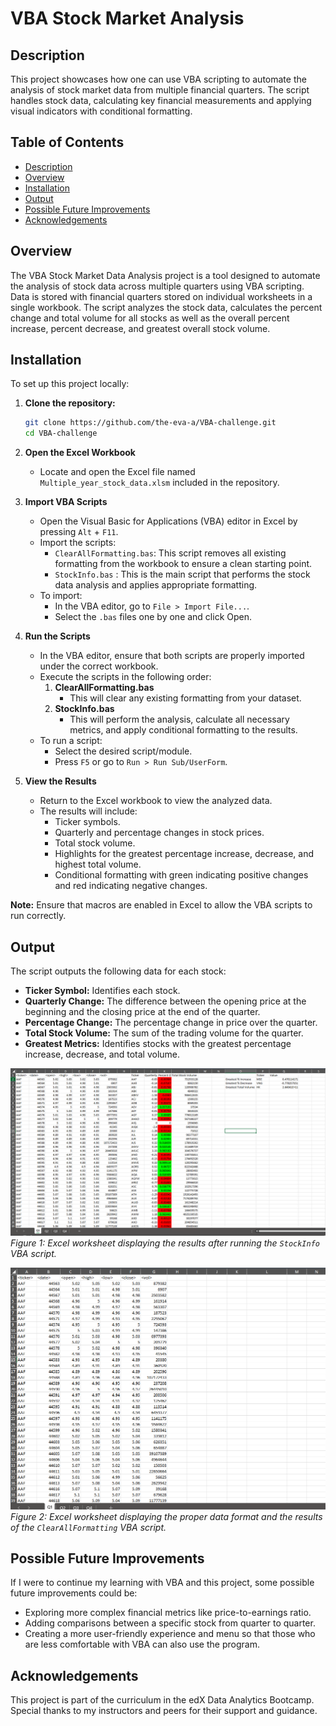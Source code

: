# VBA Stock Market Analysis 

## Description
This project showcases how one can use VBA scripting to automate the analysis of stock market data from multiple financial quarters. The script handles stock data, calculating key financial measurements and applying visual indicators with conditional formatting.

## Table of Contents
- [Description](#description)
- [Overview](#overview)
- [Installation](#installation)
- [Output](#output)
- [Possible Future Improvements](#possible-future-improvements)
- [Acknowledgements](#acknowledgements)

## Overview
The VBA Stock Market Data Analysis project is a tool designed to automate the analysis of stock data across multiple quarters using VBA scripting. Data is stored with financial quarters stored on individual worksheets in a single workbook. The script analyzes the stock data, calculates the percent change and total volume for all stocks as well as the overall percent increase, percent decrease, and greatest overall stock volume. 

## Installation

To set up this project locally:

1. **Clone the repository:**
    ``` bash
    git clone https://github.com/the-eva-a/VBA-challenge.git
    cd VBA-challenge
    ```
2. **Open the Excel Workbook**
    - Locate and open the Excel file named `Multiple_year_stock_data.xlsm` included in the repository.

3. **Import VBA Scripts**
    - Open the Visual Basic for Applications (VBA) editor in Excel by pressing `Alt` + `F11`.
    - Import the scripts:
         - `ClearAllFormatting.bas`: This script removes all existing formatting from the workbook to ensure a clean starting point.
         - `StockInfo.bas` : This is the main script that performs the stock data analysis and applies appropriate formatting.
    - To import:
        - In the VBA editor, go to `File > Import File...`.
        - Select the `.bas` files one by one and click Open.

4. **Run the Scripts**
    - In the VBA editor, ensure that both scripts are properly imported under the correct workbook.
    - Execute the scripts in the following order:
        1. **ClearAllFormatting.bas**
            - This will clear any existing formatting from your dataset.
        2. **StockInfo.bas**
            - This will perform the analysis, calculate all necessary metrics, and apply conditional formatting to the results.
    - To run a script:
        - Select the desired script/module.
        - Press `F5` or go to `Run > Run Sub/UserForm`.

5. **View the Results**
    - Return to the Excel workbook to view the analyzed data.
    - The results will include:
        - Ticker symbols.
        - Quarterly and percentage changes in stock prices.
        - Total stock volume.
        - Highlights for the greatest percentage increase, decrease, and highest total volume.
        - Conditional formatting with green indicating positive changes and red indicating negative changes.

**Note:** Ensure that macros are enabled in Excel to allow the VBA scripts to run correctly.

## Output

The script outputs the following data for each stock:
- **Ticker Symbol:** Identifies each stock.
- **Quarterly Change:** The difference between the opening price at the beginning and the closing price at the end of the quarter.
- **Percentage Change:** The percentage change in price over the quarter.
- **Total Stock Volume:** The sum of the trading volume for the quarter.
- **Greatest Metrics:** Identifies stocks with the greatest percentage increase, decrease, and total volume.
 
![Excel worksheet displaying the results after running the StockInfo VBA script. The sheet includes columns for stock tickers, dates, opening prices, high and low prices, closing prices, volumes, quarterly changes, percentage changes, and total stock volumes. Positive percentage changes are highlighted in green, and negative changes in red. The right side of the sheet shows the ticker symbols for the stocks with the greatest percentage increase, decrease, and total volume, along with their respective values](/screenshots/StockInfoOutput.png)
*Figure 1: Excel worksheet displaying the results after running the `StockInfo` VBA script.* 

![Excel worksheet displaying raw stock market data. The sheet includes columns for stock tickers, dates, opening prices, high and low prices, closing prices, and volumes. The data is unformatted, showing the clean state of the worksheet before further analysis. This is the expected format for data before running the StockInfo VBA script for analysis and conditional formatting. Data can be brought back to this form after using the StockInfo script by using the ClearAllFormatting script.](/screenshots/StockInfoInput.png)
*Figure 2: Excel worksheet displaying the proper data format and the results of the `ClearAllFormatting` VBA script.*

## Possible Future Improvements

If I were to continue my learning with VBA and this project, some possible future improvements could be:
- Exploring more complex financial metrics like price-to-earnings ratio.
- Adding comparisons between a specific stock from quarter to quarter.
- Creating a more user-friendly experience and menu so that those who are less comfortable with VBA can also use the program.

## Acknowledgements

This project is part of the curriculum in the edX Data Analytics Bootcamp. Special thanks to my instructors and peers for their support and guidance.
